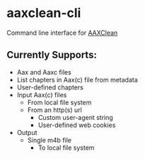 # aaxclean-cli
Command line interface for [AAXClean](https://github.com/Mbucari/AAXClean)

## Currently Supports:
- Aax and Aaxc files
- List chapters in Aax(c) file from metadata
- User-defined chapters
- Input Aax(c) files
  - From local file system
  - From an http(s) url
    - Custom user-agent string
    - User-defined web cookies
- Output
  - Single m4b file
    - To local file system 
